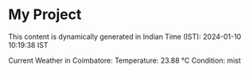 # My Project

This content is dynamically generated in Indian Time (IST): 2024-01-10 10:19:38 IST


Current Weather in Coimbatore:
Temperature: 23.88 °C
Condition: mist
